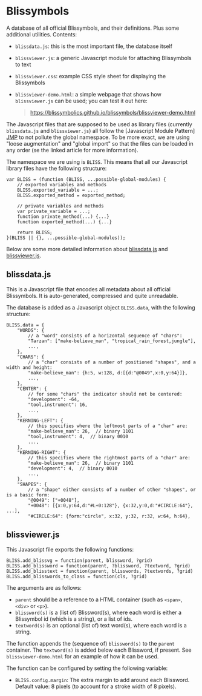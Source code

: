 Blissymbols
===========

A database of all official Blissymbols, and their definitions. Plus some additional utilities. Contents:

- `blissdata.js`: this is the most important file, the database itself
- `blissviewer.js`: a generic Javascript module for attaching Blissymbols to text
- `blissviewer.css`: example CSS style sheet for displaying the Blissymbols
- `blissviewer-demo.html`: a simple webpage that shows how `blissviewer.js` can be used; you can test it out here:

  > <https://blissymbolics.github.io/blissymbols/blissviewer-demo.html>

The Javascript files that are supposed to be used as library files (currently `blissdata.js` and `blissviewer.js`) all follow the [Javascript Module Pattern] [JMP] to not pollute the global namespace. To be more exact, we are using "loose augmentation" and "global import" so that the files can be loaded in any order (se the linked article for more information).

[JMP]: http://www.adequatelygood.com/JavaScript-Module-Pattern-In-Depth.html

The namespace we are using is `BLISS`. This means that all our Javascript library files have the following structure:

    var BLISS = (function (BLISS, ...possible-global-modules) {
        // exported variables and methods
        BLISS.exported_variable = ...;
        BLISS.exported_method = exported_method;

	    // private variables and methods
        var private_variable = ...;
        function private_method(...) {...}
        function exported_method(...) {...}

	    return BLISS;
    }(BLISS || {}, ...possible-global-modules));

Below are some more detailed information about [blissdata.js](#blissdatajs) and [blissviewer.js](#blissviewerjs). 


blissdata.js
------------

This is a Javascript file that encodes all metadata about all official Blissymbols. It is auto-generated, compressed and quite unreadable.

The database is added as a Javascript object `BLISS.data`, with the following structure:

    BLISS.data = {
        "WORDS": {
            // a "word" consists of a horizontal sequence of "chars":
            "Tarzan": ["make-believe_man", "tropical_rain_forest,jungle"],
            ...,
        },
        "CHARS": {
            // a "char" consists of a number of positioned "shapes", and a width and height:
            "make-believe_man": {h:5, w:128, d:[{d:"@0049",x:0,y:64}]},
            ...,
        },
        "CENTER": {
            // for some "chars" the indicator should not be centered:
            "development": -64,
            "tool,instrument": 16,
            ...,
        },
        "KERNING-LEFT": {
            // this specifies where the leftmost parts of a "char" are:
            "make-believe_man": 26,  // binary 1101
            "tool,instrument": 4,  // binary 0010
            ...,
        },
        "KERNING-RIGHT": {
            // this specifies where the rightmost parts of a "char" are:
            "make-believe_man": 26,  // binary 1101
            "development": 4,  // binary 0010
            ...,
        },
        "SHAPES": {
            // a "shape" either consists of a number of other "shapes", or is a basic form:
            "@0049": ["+0048"],
            "+0048": [{x:0,y:64,d:"#L+0:128"}, {x:32,y:0,d:"#CIRCLE:64"}, ...],
            "#CIRCLE:64": {form:"circle", x:32, y:32, r:32, w:64, h:64},


blissviewer.js
--------------

This Javascript file exports the following functions:

    BLISS.add_blissvg = function(parent, blissword, ?grid)
    BLISS.add_blissword = function(parent, ?blissword, ?textword, ?grid)
    BLISS.add_blisstext = function(parent, blisswords, ?textwords, ?grid)
    BLISS.add_blisswords_to_class = function(cls, ?grid)

The arguments are as follows:

- `parent` should be a reference to a HTML container (such as `<span>`, `<div>` or `<p>`).
- `blissword(s)` is a (list of) Blissword(s), where each word is either a Blissymbol id (which is a string), or a list of ids.
- `textword(s)` is an optional (list of) text word(s), where each word is a string.

The function appends the (sequence of) `blissword(s)` to the `parent` container. The `textword(s)` is added below each Blissword, if present. See `blissviewer-demo.html` for an example of how it can be used.

The function can be configured by setting the following variable:

- `BLISS.config.margin`: The extra margin to add around each Blissword. Default value: 8 pixels (to account for a stroke width of 8 pixels).

